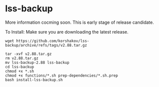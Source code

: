 # lss-backup

More information cocming soon. This is early stage of release candidate.

To Install:
Make sure you are downloading the latest release.
```
wget https://github.com/korshakov/lss-backup/archive/refs/tags/v2.88.tar.gz
```
```
tar -xvf v2.88.tar.gz
rm v2.88.tar.gz
mv lss-backup-2.88 lss-backup
cd lss-backup
chmod +x *.sh
chmod +x functions/*.sh prep-dependencies/*.sh.prep
bash install-lss-backup.sh
```
